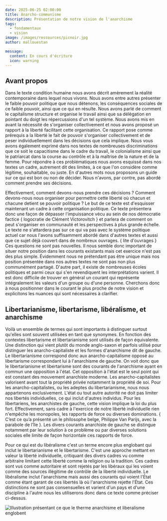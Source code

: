 ```yaml
---
date: 2025-06-25 02:00:00
title: Anarcho-communisme
description: Présentation de notre vision de l'anarchisme
tags:
  - fondamentaux
  - vision
image: /images/ressources/picnoir.jpg
author: mallouestan

message:
  content: En cours d'écriture
  icon: warning
---
```


## Avant propos

Dans le texte condition humaine nous avons décrit amèrement la réalité contemporaine dans lequel nous vivons. Nous avons entre autres présenter le faible pouvoir politique que nous détenons, les conséquences sociales de ce faible pouvoir, ainsi que ce qui en résulte. Nous avons parlé de comment le capitalisme structure et organise le travail ainsi que sa délégation en pointant du doigt les répercussions d'un tel système. Nous avons mis en avant la nécessité de s'organiser collectivement et nous avons proposé un rapport à la liberté facilitant cette organisation. Ce rapport pose comme prérequis a la liberté le fait de pouvoir s'organiser collectivement et de peser individuellement dans les décisions que cela implique. Nous vous avons également exprimé dans nos textes de nombreuses discriminations que ce soit le capacitisme dans le cadre du travail, le colonialisme ainsi que le patriarcat dans la course au contrôle et à la maîtrise de la nature et de la femme. Pour répondre à ces problématiques nous avons esquissé dans nos textes un cadre, autrement dit des limites, à ce que l'on considère comme légitime, souhaitable, ou juste. En d'autres mots nous proposons un guide sur ce qui est bon ou non de décider. Nous n'avons, par contre, pas abordé comment prendre ses décisions. 

Effectivement, comment devons-nous prendre ces décisions ? Comment devons-nous nous organiser pour permettre cette liberté où chacun et chacune detient se pouvoir politique ? Le but de ce texte est d'esquisser maintenant un cadre à cette organisation politique. Ce texte présentera donc une façon de dépasser l'impuissance vécu au sein de nos démocratie factice { logocratie de Clément Victorovitch } et parlera de comment on peut s'organiser en communauté et les perspectives à plus grande échelle. Le texte ne s'attardera pas sur ce qui va pas avec le système politique actuel car nous l'avons suffisamment abordé dans d'autres textes et aussi que ce sujet déjà couvert dans de nombreux ouvrages. { lite d'ouvrages } Ces questions ne sont pas nouvelles. Il nous semble donc important de situer notre position dans les courants existants mais cet exercice n'est pas des plus simple. Évidemment nous ne prétendant pas être unique mais nos position présentée dans nos autres textes ne sont pas non plus communément partagé. D'autre part, il existe de nombreuses écoles politiques et parmi ceux qui s'en revendiquent les interprétations varient. Il est donc difficile de trouver en général un courant qui représente intégralement les valeurs d'un groupe ou d'une personne. Cherchons donc à nous positionner dans le courant le plus proche de notre vision et explicitons les nuances qui sont nécessaires à clarifier. 

## Libertarianisme, libertarisme, libéralisme, et anarchisme 

Voilà un ensemble de termes qui sont importants à distinguer surtout qu'elles sont souvent utilisées en tant que synonymes. En fonction des contextes libertarisme et libertarianisme sont utilisés de façon équivalente. Une distinction qui vient plutôt du monde anglo-saxon et parfois utilisé pour distinguer les anarcho-capitaliste et les formes d'anarchisme dit de gauche. Le libertarianisme correspond donc aux anarcho-capitalisme opposé au libertarisme correspondant lui à l'anarchisme de gauche. On voit donc que le libertarianisme et libertarisme sont des courants de l'anarchisme ayant en commun une opposition à l'état. Cet opposition à l'état est le seul point qui est constant des mouvement anarchiste moderne. Les anarcho-capitalistes valorisent avant tout la propriété privée notamment la propriété de soi. Pour les anarcho-capitalistes, ou les adeptes du libertarianisme, nous nous appartenons exclusivement. L'état ou tout autre autorité ne doit pas limiter nos libertés individuelles, ce qui inclut d'autres individus. Pour les libertariens, les anarchistes de gauche, cette vision implique la loi du plus fort. Effectivement, sans cadre à l'exercice de notre liberté individuelle rien n'empêche les monopoles, les rapports de force ou diverses dominations. { C’est ce qu’a présenté un le philosophe belge, Philippe Van Parijs, avec la parabole de l’île }. Les divers courants anarchiste de gauche se distingue notamment par leur solution à ce problème ou par diverses solutions sociales elle limite de façon horizontale ces rapports de force.

Pour ce qui est du libéralisme c'est un terme encore plus englobant qui inclut le libertarianisme et le libertarisme. C'est une approche mettant en valeur la liberté individuelle, critiquant des divers cadres vu comme arbitraire limitant cette liberté comme la religion ou la tradition. Ces cadres sont vus comme autoritaire et sont rejetés par les libéraux qui les voient comme des sources illégitime de contrôle de la liberté individuelle. Le libéralisme inclut l'anarchisme mais aussi des courants qui voient l'État comme étant garant de ces libertés là où l'anarchisme rejette l'État. Ces distinctions ne sont pas consensuelles et varient d'un pays et d'une discipline à l'autre nous les utiliserons donc dans ce texte comme préciser ci-dessus.

![Illustration présentant ce que le therme anarchisme et liberalisme englobent](https://www.mallouestan.org/images/ressources/cadre/anarchismes.png)
